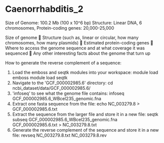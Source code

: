 # Caenorrhabditis_2
Size of Genome: 100.2 Mb (100 x 10^6 bp)
Structure: Linear DNA, 6 chromosomes, 
Protein-coding genes: 20,000-25,000



Size of genome
 Structure (such as, linear or circular, how many chromosomes, how many plasmids)
 Estimated protein-coding genes
 Where to access the genome sequence and at what coverage it was sequenced
 Any other interesting facts about the genome that turn up


How to generate the reverse complement of a sequence:
1. Load the emboss and seqtk modules into your workspace:
     module load emboss
     module load seqtk
2. Navigate to the 'GCF_000002985.6' directory:
     cd ncbi_dataset/data/GCF_000002985.6/
3. 'infoseq' to see what the genome file contains:
     infoseq GCF_000002985.6_WBcel235_genomic.fna
4. Extract one fasta sequence from the file:
     echo NC_003279.8 > GCF_000002985.6.txt
5. Extract the sequence from the larger file and store it in a new file:
     seqtk subseq GCF_000002985.6_WBcel235_genomic.fna GCF_000002985.6.txt > NC_003279.8.txt
6. Generate the reverse complement of the sequence and store it in a new file:
     revseq NC_003279.8.txt NC_003279.8.rev


     
